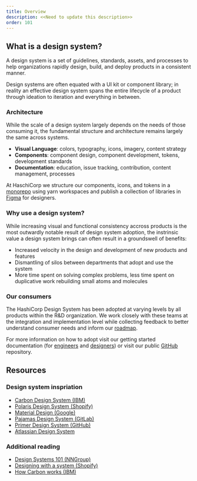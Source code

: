 ```yaml
---
title: Overview
description: <<Need to update this description>>
order: 101
---
```


## What is a design system?

A design system is a set of guidelines, standards, assets, and processes to help organizations rapidly design, build, and deploy products in a consistent manner.

Design systems are often equated with a UI kit or component library; in reality an effective design system spans the entire lifecycle of a product through ideation to iteration and everything in between.

### Architecture

While the scale of a design system largely depends on the needs of those consuming it, the fundamental structure and architecture remains largely the same across systems.

- **Visual Language**: colors, typography, icons, imagery, content strategy
- **Components**: component design, component development, tokens, development standards
- **Documentation**: education, issue tracking, contribution, content management, processes

At HaschiCorp we structure our components, icons, and tokens in a [monorepo](https://github.com/hashicorp/design-system) using yarn workspaces and publish a collection of libraries in [Figma](https://www.figma.com/files/team/1030156573400567478) for designers.

### Why use a design system?

While increasing visual and functional consistency accross products is the most outwardly notable result of design system adoption, the instrinsic value a design system brings can often result in a groundswell of benefits:

- Increased velocity in the design and development of new products and features
- Dismantling of silos between departments that adopt and use the system
- More time spent on solving complex problems, less time spent on duplicative work rebuilding small atoms and molecules

### Our consumers

The HashiCorp Design System has been adopted at varying levels by all products within the R&D organization. We work closely with these teams at the integration and implementation level while collecting feedback to better understand consumer needs and inform our [roadmap](https://go.hashi.co/hds-rollout).

For more information on how to adopt visit our getting started documentation (for [engineers](/getting-started/for-engineers) and [designers](/getting-started/for-designers)) or visit our public [GitHub](https://github.com/hashicorp/design-system) repository.

## Resources

### Design system inspriation

- [Carbon Design System (IBM)](https://carbondesignsystem.com/)
- [Polaris Design System (Shopify)](https://polaris.shopify.com/)
- [Material Design (Google)](https://m3.material.io/)
- [Pajamas Design System (GitLab)](https://design.gitlab.com/)
- [Primer Design System (GitHub)](https://primer.style/)
- [Atlassian Design System](https://atlassian.design/)

### Additional reading

- [Design Systems 101 (NNGroup)](https://www.nngroup.com/articles/design-systems-101/)
- [Designing with a system (Shopify)](https://polaris.shopify.com/contributing/designing-with-a-system)
- [How Carbon works (IBM)](https://next.carbondesignsystem.com/about-carbon/how-carbon-works#the-carbon-ecosystem)

